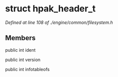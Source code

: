 # struct hpak_header_t

*Defined at line 108 of ./engine/common/filesystem.h*

## Members

public int ident

public int version

public int infotableofs



